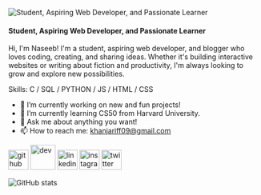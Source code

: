 ![Student, Aspiring Web Developer, and Passionate Learner](https://pbs.twimg.com/profile_banners/1824656707957690373/1723867726/1080x360)

#### Student, Aspiring Web Developer, and Passionate Learner

Hi, I'm Naseeb! I'm a student, aspiring web developer, and blogger who loves coding, creating, and sharing ideas. Whether it's building interactive websites or writing about fiction and productivity, I'm always looking to grow and explore new possibilities.

Skills: C / SQL / PYTHON / JS / HTML / CSS

- 🔭 I’m currently working on new and fun projects! 
- 🌱 I’m currently learning CS50 from Harvard University. 
- 💬 Ask me about anything you want! 
- 📫 How to reach me: khanjariff09@gmail.com 


[<img src='https://cdn.jsdelivr.net/npm/simple-icons@3.0.1/icons/github.svg' alt='github' height='40'>](https://github.com/Naseeb09)  [<img src='https://cdn.jsdelivr.net/npm/simple-icons@3.0.1/icons/dev-dot-to.svg' alt='dev' height='50'>](https://dev.to/https://dev.to/naseeb_09)  [<img src='https://cdn.jsdelivr.net/npm/simple-icons@3.0.1/icons/linkedin.svg' alt='linkedin' height='40'>](https://www.linkedin.com/in/www.linkedin.com/in/khan-jariff/)  [<img src='https://cdn.jsdelivr.net/npm/simple-icons@3.0.1/icons/instagram.svg' alt='instagram' height='40'>](https://www.instagram.com/sano.yz/)  [<img src='https://cdn.jsdelivr.net/npm/simple-icons@3.0.1/icons/twitter.svg' alt='twitter' height='40'>](https://twitter.com/naseeb_09)  

![GitHub stats](https://github-readme-stats.vercel.app/api?username=Naseeb09&show_icons=true)  

